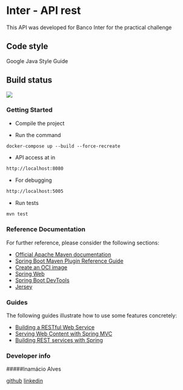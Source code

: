 # Inter - API rest

This API was developed for Banco Inter for the practical challenge

## Code style
Google Java Style Guide 

## Build status
![](https://img.shields.io/badge/build-passing-success)

### Getting Started

- Compile the project

- Run the command

```
docker-compose up --build --force-recreate
```

- API access at in

``` bash
http://localhost:8080
```
- For debugging

``` bash
http://localhost:5005
```
- Run tests

``` bash
mvn test
```

### Reference Documentation
For further reference, please consider the following sections:

* [Official Apache Maven documentation](https://maven.apache.org/guides/index.html)
* [Spring Boot Maven Plugin Reference Guide](https://docs.spring.io/spring-boot/docs/2.4.0-SNAPSHOT/maven-plugin/reference/html/)
* [Create an OCI image](https://docs.spring.io/spring-boot/docs/2.4.0-SNAPSHOT/maven-plugin/reference/html/#build-image)
* [Spring Web](https://docs.spring.io/spring-boot/docs/2.3.4.RELEASE/reference/htmlsingle/#boot-features-developing-web-applications)
* [Spring Boot DevTools](https://docs.spring.io/spring-boot/docs/2.3.4.RELEASE/reference/htmlsingle/#using-boot-devtools)
* [Jersey](https://docs.spring.io/spring-boot/docs/2.3.4.RELEASE/reference/htmlsingle/#boot-features-jersey)

### Guides
The following guides illustrate how to use some features concretely:

* [Building a RESTful Web Service](https://spring.io/guides/gs/rest-service/)
* [Serving Web Content with Spring MVC](https://spring.io/guides/gs/serving-web-content/)
* [Building REST services with Spring](https://spring.io/guides/tutorials/bookmarks/)

### Developer info

#####Inamácio Alves

[github](https://github.com/Inamacio)
[linkedin](https://www.linkedin.com/in/inamacio/)
